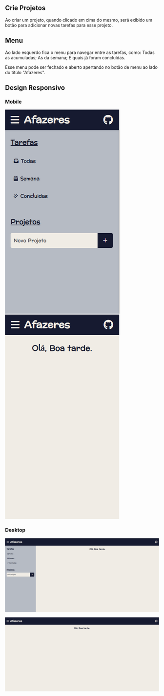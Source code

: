 ## Crie Projetos
Ao criar um projeto, quando clicado em cima do mesmo, será exibido um botão para adicionar novas tarefas para esse projeto.

## Menu
Ao lado esquerdo fica o menu para navegar entre as tarefas, como: Todas as acumuladas; As da semana; E quais já foram concluídas.

Esse menu pode ser fechado e aberto apertando no botão de menu ao lado do titúlo "Afazeres".

## Design Responsivo

### Mobile
![mobile opened menu](./public/img/image.png) ![mobile closed menu](./public/img/image-1.png)
### Desktop
![desktop opened menu](./public/img/image-2.png)

![desktop closed menu](./public/img/image-3.png)